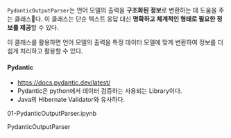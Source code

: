 `PydanticOutputParser`는 언어 모델의 출력을 **구조화된 정보**로 변환하는 데 도움을 주는 클래스다. 이 클래스는 단순 텍스트 응답 대신 **명확하고 체계적인 형태로 필요한 정보를 제공**할 수 있다.  
  
이 클래스를 활용하면 언어 모델의 출력을 특정 데이터 모델에 맞게 변환하여 정보를 더 쉽게 처리하고 활용할 수 있다.

#### Pydantic
- https://docs.pydantic.dev/latest/
- Pydantic은 python에서 데이터 검증하는 사용되는 Library이다.
- Java의 Hibernate Validator와 유사하다.

01-PydanticOutputParser.ipynb

PydanticOutputParser  
  
